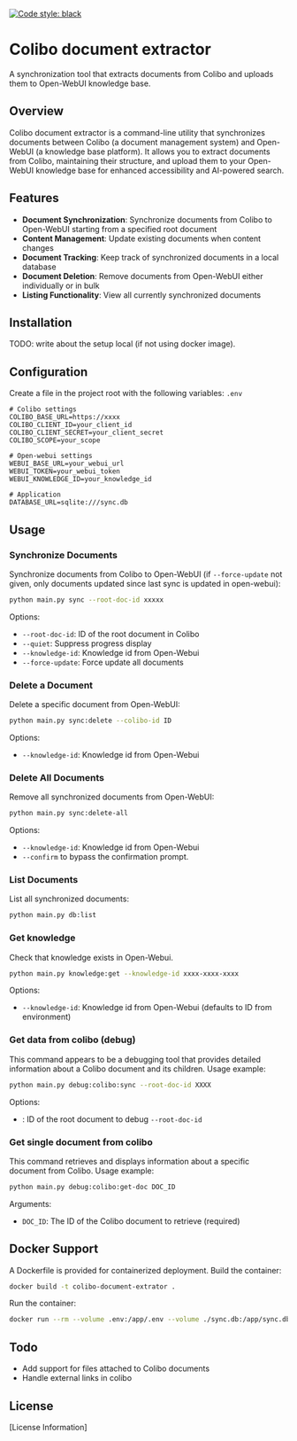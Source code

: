 [![Code style: black](https://img.shields.io/badge/code%20style-black-000000.svg)](https://github.com/psf/black)

# Colibo document extractor

A synchronization tool that extracts documents from Colibo and uploads them to Open-WebUI knowledge base.

## Overview

Colibo document extractor is a command-line utility that synchronizes documents between Colibo (a document management
system) and Open-WebUI (a knowledge base platform). It allows you to extract documents from Colibo, maintaining their
structure, and upload them to your Open-WebUI knowledge base for enhanced accessibility and AI-powered search.

## Features

- **Document Synchronization**: Synchronize documents from Colibo to Open-WebUI starting from a specified root document
- **Content Management**: Update existing documents when content changes
- **Document Tracking**: Keep track of synchronized documents in a local database
- **Document Deletion**: Remove documents from Open-WebUI either individually or in bulk
- **Listing Functionality**: View all currently synchronized documents

## Installation

TODO: write about the setup local (if not using docker image).

## Configuration

Create a file in the project root with the following variables: `.env`

``` 
# Colibo settings
COLIBO_BASE_URL=https://xxxx
COLIBO_CLIENT_ID=your_client_id
COLIBO_CLIENT_SECRET=your_client_secret
COLIBO_SCOPE=your_scope

# Open-webui settings
WEBUI_BASE_URL=your_webui_url
WEBUI_TOKEN=your_webui_token
WEBUI_KNOWLEDGE_ID=your_knowledge_id

# Application
DATABASE_URL=sqlite:///sync.db
```

## Usage

### Synchronize Documents

Synchronize documents from Colibo to Open-WebUI (if `--force-update` not given, only documents updated since last sync
is updated in open-webui):

``` bash
python main.py sync --root-doc-id xxxxx
```

Options:

- `--root-doc-id`: ID of the root document in Colibo
- `--quiet`: Suppress progress display
- `--knowledge-id`: Knowledge id from Open-Webui
- `--force-update`: Force update all documents

### Delete a Document

Delete a specific document from Open-WebUI:

``` bash
python main.py sync:delete --colibo-id ID
```

Options:

- `--knowledge-id`: Knowledge id from Open-Webui

### Delete All Documents

Remove all synchronized documents from Open-WebUI:

``` bash
python main.py sync:delete-all
```

Options:

- `--knowledge-id`: Knowledge id from Open-Webui
- `--confirm` to bypass the confirmation prompt.

### List Documents

List all synchronized documents:

``` bash
python main.py db:list
```

### Get knowledge

Check that knowledge exists in Open-Webui.

```bash
python main.py knowledge:get --knowledge-id xxxx-xxxx-xxxx
```

Options:

- `--knowledge-id`: Knowledge id from Open-Webui (defaults to ID from environment)

### Get data from colibo (debug)

This command appears to be a debugging tool that provides detailed information about a Colibo document and its children.
Usage example:

``` bash
python main.py debug:colibo:sync --root-doc-id XXXX
```

Options:

- : ID of the root document to debug `--root-doc-id`

### Get single document from colibo

This command retrieves and displays information about a specific document from Colibo.
Usage example:

``` bash
python main.py debug:colibo:get-doc DOC_ID
```

Arguments:

- `DOC_ID`: The ID of the Colibo document to retrieve (required)

## Docker Support

A Dockerfile is provided for containerized deployment.
Build the container:

``` bash
docker build -t colibo-document-extrator .
```

Run the container:

``` bash
docker run --rm --volume .env:/app/.env --volume ./sync.db:/app/sync.db colibo-document-extrator --help
```

## Todo

- Add support for files attached to Colibo documents
- Handle external links in colibo

## License

[License Information]
